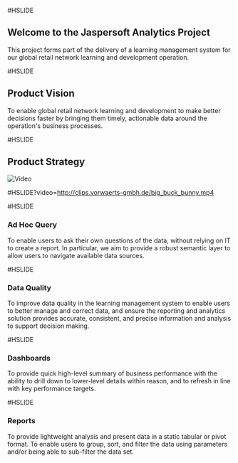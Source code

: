 #HSLIDE

## Welcome to the Jaspersoft Analytics Project

This project forms part of the delivery of a learning management system for our global retail network learning and development operation.

#HSLIDE

## Product Vision

To enable global retail network learning and development to make better decisions faster by bringing them timely, actionable data around the operation's business processes.

#HSLIDE

## Product Strategy

![Video](https://www.youtube.com/embed/mkiDkkdGGAQ)

#HSLIDE?video=http://clips.vorwaerts-gmbh.de/big_buck_bunny.mp4

#HSLIDE

### Ad Hoc Query

To enable users to ask their own questions of the data, without relying on IT to create a report. In particular, we aim to provide a robust semantic layer to allow users to navigate available data sources.

#HSLIDE

### Data Quality

To improve data quality in the learning management system to enable users to better manage and correct data, and ensure the reporting and analytics solution provides accurate, consistent, and precise information and analysis to support decision making.

#HSLIDE

### Dashboards

To provide quick high-level summary of business performance with the ability to drill down to lower-level details within reason, and to refresh in line with key performance targets.

#HSLIDE

### Reports

To provide lightweight analysis and present data in a static tabular or pivot format. To enable users to group, sort, and filter the data using parameters and/or being able to sub-filter the data set.
